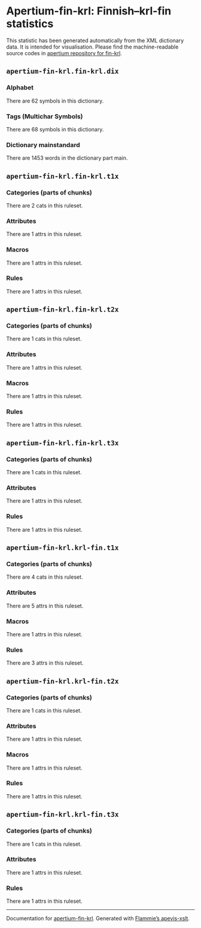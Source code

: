 # Apertium-fin-krl: Finnish–krl-fin statistics
  
This statistic has been generated automatically from the XML dictionary data. 
It is intended for visualisation. Please find the machine-readable source codes
in [apertium repository for fin-krl](https://github.com/apertium/apertium-fin-krl/).

## `apertium-fin-krl.fin-krl.dix`


### Alphabet
    
There are 62 symbols in this dictionary.
  
### Tags (Multichar Symbols)
    
There are 68 symbols in this dictionary.
  
### Dictionary mainstandard

There are 1453 words in the dictionary part
main.
  

## `apertium-fin-krl.fin-krl.t1x`


### Categories (parts of chunks)

There are 2 cats in this ruleset.
  
### Attributes

There are 1  attrs in this ruleset.
  
### Macros

There are 1 attrs in this ruleset.
  
### Rules

There are 1 attrs in this ruleset.
  

## `apertium-fin-krl.fin-krl.t2x`


### Categories (parts of chunks)

There are 1 cats in this ruleset.
  
### Attributes

There are 1  attrs in this ruleset.
  
### Macros

There are 1 attrs in this ruleset.
  
### Rules

There are 1 attrs in this ruleset.
  

## `apertium-fin-krl.fin-krl.t3x`


### Categories (parts of chunks)

There are 1 cats in this ruleset.
  
### Attributes

There are 1  attrs in this ruleset.
  
### Rules

There are 1 attrs in this ruleset.
  

## `apertium-fin-krl.krl-fin.t1x`


### Categories (parts of chunks)

There are 4 cats in this ruleset.
  
### Attributes

There are 5  attrs in this ruleset.
  
### Macros

There are 1 attrs in this ruleset.
  
### Rules

There are 3 attrs in this ruleset.
  

## `apertium-fin-krl.krl-fin.t2x`


### Categories (parts of chunks)

There are 1 cats in this ruleset.
  
### Attributes

There are 1  attrs in this ruleset.
  
### Macros

There are 1 attrs in this ruleset.
  
### Rules

There are 1 attrs in this ruleset.
  

## `apertium-fin-krl.krl-fin.t3x`


### Categories (parts of chunks)

There are 1 cats in this ruleset.
  
### Attributes

There are 1  attrs in this ruleset.
  
### Rules

There are 1 attrs in this ruleset.
  

- - -

Documentation for [apertium-fin-krl](//github.com/apertium/apertium-fin-krl/).
Generated with [Flammie’s apevis-xslt](https://github.com/flammie/apevis-xslt).
  
